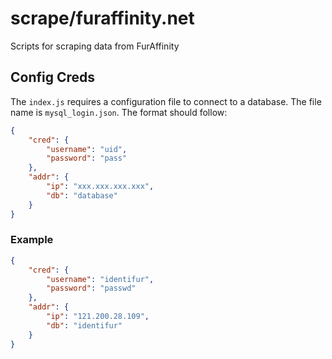 # scrape/furaffinity.net
Scripts for scraping data from FurAffinity

## Config Creds
The `index.js` requires a configuration file to connect to a database. The file name is `mysql_login.json`. The format should follow:
```json
{
    "cred": {
        "username": "uid",
        "password": "pass"
    },
    "addr": {
        "ip": "xxx.xxx.xxx.xxx",
        "db": "database"
    }
}
```

### Example
```json
{
    "cred": {
        "username": "identifur",
        "password": "passwd"
    },
    "addr": {
        "ip": "121.200.28.109",
        "db": "identifur"
    }
}
```